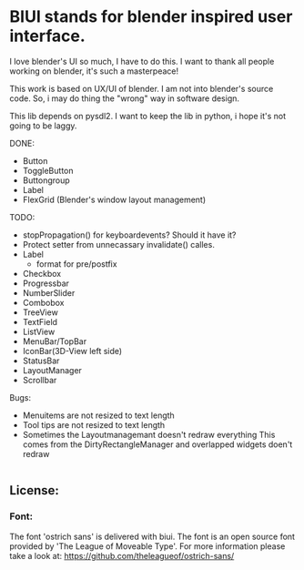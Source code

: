 # BIUI stands for blender inspired user interface.

I love blender's UI so much, I have to do this.
I want to thank all people working on blender,
it's such a masterpeace!

This work is based on UX/UI of blender.
I am not into blender's source code.
So, i may do thing the "wrong" way in software design.

This lib depends on pysdl2. I want to keep the lib in 
python, i hope it's not going to be laggy.

DONE:
* Button
* ToggleButton
* Buttongroup
* Label
* FlexGrid (Blender's window layout management)

TODO:

* stopPropagation() for keyboardevents? Should it have it?
* Protect setter from unnecassary invalidate() calles.
* Label
  + format for pre/postfix
* Checkbox
* Progressbar
* NumberSlider
* Combobox
* TreeView
* TextField
* ListView
* MenuBar/TopBar
* IconBar(3D-View left side)
* StatusBar
* LayoutManager
* Scrollbar

Bugs:
 * Menuitems are not resized to text length
 * Tool tips are not resized to text length
 * Sometimes the Layoutmanagemant doesn't redraw everything
   This comes from the DirtyRectangleManager and overlapped widgets
   doen't redraw
   
 
```python

```
## License:

### Font:
The font 'ostrich sans' is delivered with biui. The font is an open source font provided by
'The League of Moveable Type'. For more information please take a look at: https://github.com/theleagueof/ostrich-sans/

